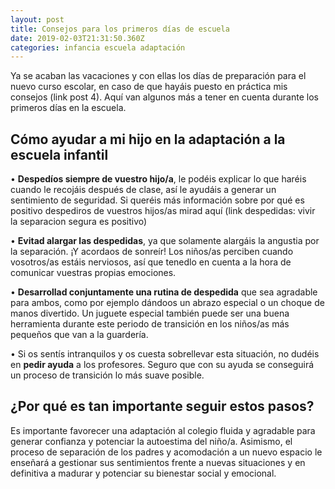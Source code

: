 ```yaml
---
layout: post
title: Consejos para los primeros días de escuela
date: 2019-02-03T21:31:50.360Z
categories: infancia escuela adaptación
---
```

Ya se acaban las vacaciones y con ellas los días de preparación para el nuevo curso escolar, en caso de que hayáis puesto en práctica mis consejos (link post 4). Aquí van algunos más a tener en cuenta durante los primeros días en la escuela.

## **Cómo ayudar a mi hijo en la adaptación a la escuela infantil**

• **Despedíos siempre de vuestro hijo/a**, le podéis explicar lo que haréis cuando le recojáis después de clase, así le ayudáis a generar un sentimiento de seguridad. Si queréis más información sobre por qué es positivo despediros de vuestros hijos/as mirad aquí (link despedidas: vivir la separacion segura es positivo) 

• **Evitad alargar las despedidas**, ya que solamente alargáis la angustia por la separación. ¡Y acordaos de sonreír! Los niños/as perciben cuando vosotros/as estáis nerviosos, así que tenedlo en cuenta a la hora de comunicar vuestras propias emociones.

• **Desarrollad conjuntamente una rutina de despedida** que sea agradable para ambos, como por ejemplo dándoos un abrazo especial o un choque de manos divertido. Un juguete especial también puede ser una buena herramienta durante este periodo de transición en los niños/as más pequeños que van a la guardería.

• Si os sentís intranquilos y os cuesta sobrellevar esta situación, no dudéis en **pedir ayuda** a los profesores. Seguro que con su ayuda se conseguirá un proceso de transición lo más suave posible.

## ¿Por qué es tan importante seguir estos pasos?

Es importante favorecer una adaptación al colegio fluida y agradable para generar confianza y potenciar la autoestima del niño/a. Asimismo, el proceso de separación de los padres y acomodación a un nuevo espacio le enseñará a gestionar sus sentimientos frente a nuevas situaciones y en definitiva a madurar y potenciar su bienestar social y emocional.
